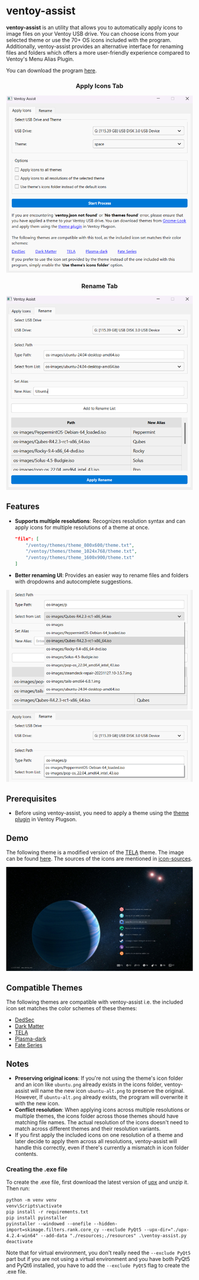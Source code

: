 # ventoy-assist

**ventoy-assist** is an utility that allows you to automatically apply icons to image files on your Ventoy USB drive. You can choose icons from your selected theme or use the 70+ OS icons included with the program. Additionally, ventoy-assist provides an alternative interface for renaming files and folders which offers a more user-friendly experience compared to Ventoy's Menu Alias Plugin.

You can download the program [here](https://github.com/LunarEclipseCode/ventoy-assist/releases).

<div align="center">
    <h3>Apply Icons Tab</h3>
    <img src="images/apply-icons.png" alt="Apply Icons">
</div>

<div align="center">
    <h3>Rename Tab</h3>
    <img src="images/rename.png" alt="Rename">
</div>


## Features

- **Supports multiple resolutions**: Recognizes resolution syntax and can apply icons for multiple resolutions of a theme at once. 
  
  ```json
  "file": [
      "/ventoy/themes/theme_800x600/theme.txt",
      "/ventoy/themes/theme_1024x768/theme.txt",
      "/ventoy/themes/theme_1600x900/theme.txt"
  ]
  ```

- **Better renaming UI**: Provides an easier way to rename files and folders with dropdowns and autocomplete suggestions.

<div align="center">
    <img src="images/rename-dropdown-crop.png" alt="rename-dropdown">
    <img src="images/rename-autocomplete-crop.png" alt="rename-autocomplete">
</div>


## Prerequisites

- Before using ventoy-assist, you need to apply a theme using the [theme plugin](https://www.ventoy.net/en/plugin_theme.html) in Ventoy Plugson. 

## Demo

The following theme is a modified version of the [TELA](https://www.gnome-look.org/p/1307852) theme. The image can be found [here](https://unsplash.com/photos/an-artists-rendering-of-a-planet-with-a-star-in-the-background-ToqSfkX4AW4). The sources of the icons are mentioned in [icon-sources](https://github.com/LunarEclipseCode/ventoy-assist/blob/main/icon-sources.txt).

![apply-icons-demo.jpg](images/apply-icons-demo.jpg)

## Compatible Themes

The following themes are compatible with ventoy-assist i.e. the included icon set matches the color schemes of these themes:

- [DedSec](https://www.gnome-look.org/p/1569525)
- [Dark Matter](https://www.gnome-look.org/p/1603282)
- [TELA](https://www.gnome-look.org/p/1307852)
- [Plasma-dark](https://www.gnome-look.org/p/1195799)
- [Fate Series](https://www.gnome-look.org/p/1850334)

## Notes

- **Preserving original icons**: If you're not using the theme's icon folder and an icon like `ubuntu.png` already exists in the icons folder, ventoy-assist will name the new icon `ubuntu-alt.png` to preserve the original. However, If `ubuntu-alt.png` already exists, the program will overwrite it with the new icon.
- **Conflict resolution**: When applying icons across multiple resolutions or multiple themes, the icons folder across those themes should have matching file names. The actual resolution of the icons doesn't need to match across different themes and their resolution variants.
- If you first apply the included icons on one resolution of a theme and later decide to apply them across all resolutions, ventoy-assist will handle this correctly, even if there's currently a mismatch in icon folder contents.

### Creating the .exe file

To create the .exe file, first download the latest version of [upx](https://github.com/upx/upx) and unzip it. Then run:

```
python -m venv venv
venv\Scripts\activate
pip install -r requirements.txt
pip install pyinstaller
pyinstaller --windowed --onefile --hidden-import=skimage.filters.rank.core_cy --exclude PyQt5 --upx-dir="./upx-4.2.4-win64" --add-data "./resources;./resources" .\ventoy-assist.py
deactivate
```

Note that for virtual environment, you don't really need the `--exclude PyQt5` part but if you are not using a virtual environment and you have both PyQt5 and PyQt6 installed, you have to add the `--exclude PyQt5` flag to create the .exe file.
